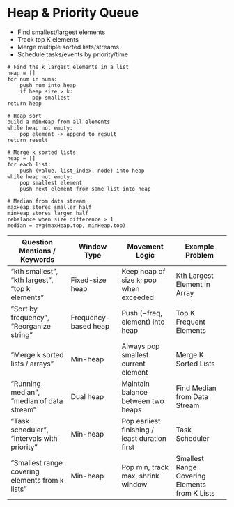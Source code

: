 # Heap & Priority Queue

- Find smallest/largest elements
- Track top K elements
- Merge multiple sorted lists/streams
- Schedule tasks/events by priority/time

```
# Find the k largest elements in a list
heap = []
for num in nums:
    push num into heap
    if heap size > k:
        pop smallest
return heap
```

```
# Heap sort
build a minHeap from all elements
while heap not empty:
    pop element -> append to result
return result
```

```
# Merge k sorted lists
heap = []
for each list:
    push (value, list_index, node) into heap
while heap not empty:
    pop smallest element
    push next element from same list into heap
```

```
# Median from data stream
maxHeap stores smaller half
minHeap stores larger half
rebalance when size difference > 1
median = avg(maxHeap.top, minHeap.top)
```

| **Question Mentions / Keywords**                | **Window Type**      | **Movement Logic**                            | **Example Problem**                           |
| ----------------------------------------------- | -------------------- | --------------------------------------------- | --------------------------------------------- |
| “kth smallest”, “kth largest”, “top k elements” | Fixed-size heap      | Keep heap of size `k`; pop when exceeded      | Kth Largest Element in Array                  |
| “Sort by frequency”, “Reorganize string”        | Frequency-based heap | Push (−freq, element) into heap               | Top K Frequent Elements                       |
| “Merge k sorted lists / arrays”                 | Min-heap             | Always pop smallest current element           | Merge K Sorted Lists                          |
| “Running median”, “median of data stream”       | Dual heap            | Maintain balance between two heaps            | Find Median from Data Stream                  |
| “Task scheduler”, “intervals with priority”     | Min-heap             | Pop earliest finishing / least duration first | Task Scheduler                                |
| “Smallest range covering elements from k lists” | Min-heap             | Pop min, track max, shrink window             | Smallest Range Covering Elements from K Lists |
